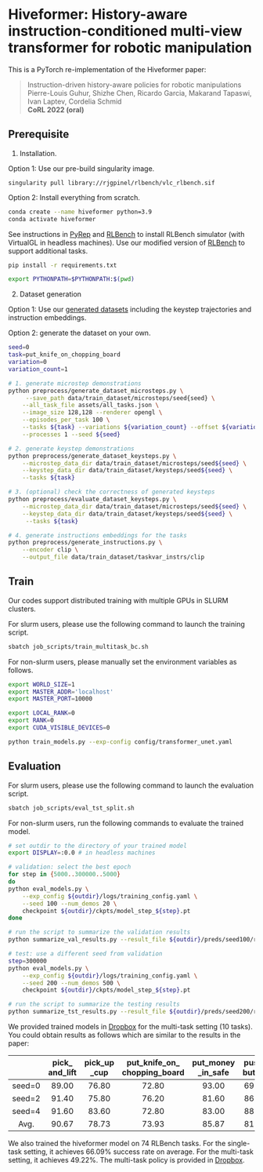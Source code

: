 # Hiveformer: History-aware instruction-conditioned multi-view transformer for robotic manipulation

This is a PyTorch re-implementation of the Hiveformer paper:
> Instruction-driven history-aware policies for robotic manipulations  
> Pierre-Louis Guhur, Shizhe Chen, Ricardo Garcia, Makarand Tapaswi, Ivan Laptev, Cordelia Schmid  
> **CoRL 2022 (oral)**


## Prerequisite

1. Installation. 

Option 1: Use our pre-build singularity image.
```
singularity pull library://rjgpinel/rlbench/vlc_rlbench.sif
```

Option 2: Install everything from scratch.
```bash
conda create --name hiveformer python=3.9
conda activate hiveformer
```

See instructions in [PyRep](https://github.com/stepjam/PyRep) and [RLBench](https://github.com/stepjam/RLBench) to install RLBench simulator (with VirtualGL in headless machines). Use our modified version of [RLBench](https://github.com/rjgpinel/RLBench) to support additional tasks.

```bash
pip install -r requirements.txt

export PYTHONPATH=$PYTHONPATH:$(pwd)
```


2. Dataset generation

Option 1: Use our [generated datasets](https://drive.google.com/drive/folders/1BCvGrTK_cLkMuF9XR40Xx_QciXM3htwh?usp=drive_link) including the keystep trajectories and instruction embeddings.

Option 2: generate the dataset on your own.
```bash
seed=0
task=put_knife_on_chopping_board
variation=0
variation_count=1

# 1. generate microstep demonstrations
python preprocess/generate_dataset_microsteps.py \
     --save_path data/train_dataset/microsteps/seed{seed} \
    --all_task_file assets/all_tasks.json \
    --image_size 128,128 --renderer opengl \
    --episodes_per_task 100 \
    --tasks ${task} --variations ${variation_count} --offset ${variation} \
    --processes 1 --seed ${seed} 

# 2. generate keystep demonstrations
python preprocess/generate_dataset_keysteps.py \
    --microstep_data_dir data/train_dataset/microsteps/seed${seed} \
    --keystep_data_dir data/train_dataset/keysteps/seed${seed} \
    --tasks ${task}

# 3. (optional) check the correctness of generated keysteps
python preprocess/evaluate_dataset_keysteps.py \
    --microstep_data_dir data/train_dataset/microsteps/seed${seed} \
    --keystep_data_dir data/train_dataset/keysteps/seed${seed} \
     --tasks ${task}

# 4. generate instructions embeddings for the tasks
python preprocess/generate_instructions.py \
    --encoder clip \
    --output_file data/train_dataset/taskvar_instrs/clip
```



## Train

Our codes support distributed training with multiple GPUs in SLURM clusters.

For slurm users, please use the following command to launch the training script.
```bash
sbatch job_scripts/train_multitask_bc.sh
```

For non-slurm users, please manually set the environment variables as follows.

```bash
export WORLD_SIZE=1
export MASTER_ADDR='localhost'
export MASTER_PORT=10000

export LOCAL_RANK=0 
export RANK=0
export CUDA_VISIBLE_DEVICES=0

python train_models.py --exp-config config/transformer_unet.yaml
```



## Evaluation

For slurm users, please use the following command to launch the evaluation script.
```bash
sbatch job_scripts/eval_tst_split.sh
```

For non-slurm users, run the following commands to evaluate the trained model.

```bash
# set outdir to the directory of your trained model
export DISPLAY=:0.0 # in headless machines

# validation: select the best epoch
for step in {5000..300000..5000}
do
python eval_models.py \
    --exp_config ${outdir}/logs/training_config.yaml \
    --seed 100 --num_demos 20 \
    checkpoint ${outdir}/ckpts/model_step_${step}.pt
done

# run the script to summarize the validation results
python summarize_val_results.py --result_file ${outdir}/preds/seed100/results.jsonl

# test: use a different seed from validation
step=300000
python eval_models.py \
    --exp_config ${outdir}/logs/training_config.yaml \
    --seed 200 --num_demos 500 \
    checkpoint ${outdir}/ckpts/model_step_${step}.pt

# run the script to summarize the testing results
python summarize_tst_results.py --result_file ${outdir}/preds/seed200/results.jsonl
```

We provided trained models in [Dropbox](https://www.dropbox.com/s/o4na7namn1ujhng/transformer_unet%2Bgripper_attn_multi32_300k.tar.gz?dl=0) for the multi-task setting (10 tasks).
You could obtain results as follows which are similar to the results in the paper:

|        | pick_ and_lift | pick_up _cup | put_knife_on_ chopping_board | put_money _in_safe | push_ button | reach_ target | slide_block _to_target | stack _wine | take_money _out_safe | take_umbrella_out_ of_umbrella_stand |  Avg. |
|:------:|:--------------:|:------------:|:----------------------------:|:------------------:|:------------:|:-------------:|:----------------------:|:-----------:|:--------------------:|:------------------------------------:|:-----:|
| seed=0 |      89.00     |     76.80    |             72.80            |        93.00       |     69.60    |     100.00    |          74.20         |    87.20    |         73.20        |                 89.80                | 82.56 |
| seed=2 |      91.40     |     75.80    |             76.20            |        81.60       |     86.60    |     100.00    |          85.00         |    89.00    |         72.80        |                 79.60                | 83.80 |
| seed=4 |      91.60     |     83.60    |             72.80            |        83.00       |     88.40    |     100.00    |          57.80         |    83.20    |         69.60        |                 89.60                | 81.96 |
|  Avg.  |      90.67     |     78.73    |             73.93            |        85.87       |     81.53    |     100.00    |          72.33         |    86.47    |         71.87        |                 86.33                | 82.77 |


We also trained the hiveformer model on 74 RLBench tasks.
For the single-task setting, it achieves 66.09% success rate on average.
For the multi-task setting, it achieves 49.22%. The multi-task policy is provided in [Dropbox](https://www.dropbox.com/sh/fwxtojgiusv8v82/AABQkDczpBOZYKp2tp1q1gMja?dl=0).

